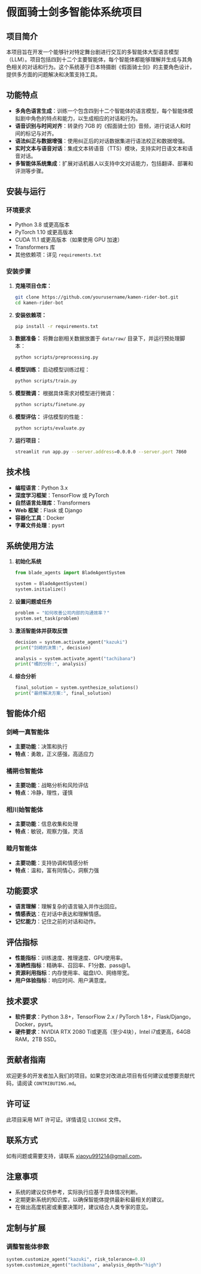 # 假面骑士剑多智能体系统项目

## 项目简介

本项目旨在开发一个能够针对特定舞台剧进行交互的多智能体大型语言模型（LLM）。项目包括四到十二个主要智能体，每个智能体都能够理解并生成与其角色相关的对话和行为。这个系统基于日本特摄剧《假面骑士剑》的主要角色设计，提供多方面的问题解决和决策支持工具。

## 功能特点

- **多角色语言生成**：训练一个包含四到十二个智能体的语言模型，每个智能体模拟剧中角色的特点和能力，以生成相应的对话和行为。
- **语音识别与时间对齐**：转录约 7GB 的《假面骑士剑》音频，进行说话人和时间的标记与对齐。
- **语法纠正与数据增强**：使用纠正后的对话数据集进行语法校正和数据增强。
- **实时文本与语音对话**：集成文本转语音（TTS）模块，支持实时日语文本和语音对话。
- **多智能体系统集成**：扩展对话机器人以支持中文对话能力，包括翻译、部署和评测等步骤。

## 安装与运行

### 环境要求

- Python 3.8 或更高版本
- PyTorch 1.10 或更高版本
- CUDA 11.1 或更高版本（如果使用 GPU 加速）
- Transformers 库
- 其他依赖项：详见 `requirements.txt`

### 安装步骤

1. **克隆项目仓库：**
    ```bash
    git clone https://github.com/yourusername/kamen-rider-bot.git
    cd kamen-rider-bot
    ```

2. **安装依赖项：**
    ```bash
    pip install -r requirements.txt
    ```

3. **数据准备：** 将舞台剧相关数据放置于 `data/raw/` 目录下，并运行预处理脚本：
    ```bash
    python scripts/preprocessing.py
    ```

4. **模型训练：** 启动模型训练过程：
    ```bash
    python scripts/train.py
    ```

5. **模型微调：** 根据具体需求对模型进行微调：
    ```bash
    python scripts/finetune.py
    ```

6. **模型评估：** 评估模型的性能：
    ```bash
    python scripts/evaluate.py
    ```

7. **运行项目：**
    ```bash
    streamlit run app.py --server.address=0.0.0.0 --server.port 7860
    ```

## 技术栈

- **编程语言**：Python 3.x
- **深度学习框架**：TensorFlow 或 PyTorch
- **自然语言处理库**：Transformers
- **Web 框架**：Flask 或 Django
- **容器化工具**：Docker
- **字幕文件处理**：pysrt

## 系统使用方法

1. **初始化系统**
    ```python
    from blade_agents import BladeAgentSystem

    system = BladeAgentSystem()
    system.initialize()
    ```

2. **设置问题或任务**
    ```python
    problem = "如何改善公司内部的沟通效率？"
    system.set_task(problem)
    ```

3. **激活智能体并获取反馈**
    ```python
    decision = system.activate_agent("kazuki")
    print("剑崎的决策:", decision)

    analysis = system.activate_agent("tachibana")
    print("橘的分析:", analysis)
    ```

4. **综合分析**
    ```python
    final_solution = system.synthesize_solutions()
    print("最终解决方案:", final_solution)
    ```

## 智能体介绍

### 剑崎一真智能体
- **主要功能**：决策和执行
- **特点**：勇敢，正义感强，高适应力

### 橘朔也智能体
- **主要功能**：战略分析和风险评估
- **特点**：冷静，理性，谨慎

### 相川始智能体
- **主要功能**：信息收集和处理
- **特点**：敏锐，观察力强，灵活

### 睦月智能体
- **主要功能**：支持协调和情感分析
- **特点**：温和，富有同情心，洞察力强

## 功能要求

- **语言理解**：理解复杂的语言输入并作出回应。
- **情感表达**：在对话中表达和理解情感。
- **记忆能力**：记住之前的对话和动作。

## 评估指标

- **性能指标**：训练速度、推理速度、GPU使用率。
- **准确性指标**：精确率、召回率、F1分数、pass@1。
- **资源利用指标**：内存使用率、磁盘I/O、网络带宽。
- **用户体验指标**：响应时间、用户满意度。

## 技术要求

- **软件要求**：Python 3.8+，TensorFlow 2.x / PyTorch 1.8+，Flask/Django，Docker，pysrt。
- **硬件要求**：NVIDIA RTX 2080 Ti或更高（至少4块），Intel i7或更高，64GB RAM，2TB SSD。

## 贡献者指南

欢迎更多的开发者加入我们的项目。如果您对改进此项目有任何建议或想要贡献代码，请阅读 `CONTRIBUTING.md`。

## 许可证

此项目采用 MIT 许可证。详情请见 `LICENSE` 文件。

## 联系方式

如有问题或需要支持，请联系 xiaoyu991214@gmail.com。

## 注意事项

- 系统的建议仅供参考，实际执行应基于具体情况判断。
- 定期更新系统的知识库，以确保智能体提供最新和最相关的建议。
- 在做出高度机密或重要决策时，建议结合人类专家的意见。

## 定制与扩展

### 调整智能体参数

```python
system.customize_agent("kazuki", risk_tolerance=0.8)
system.customize_agent("tachibana", analysis_depth="high")
